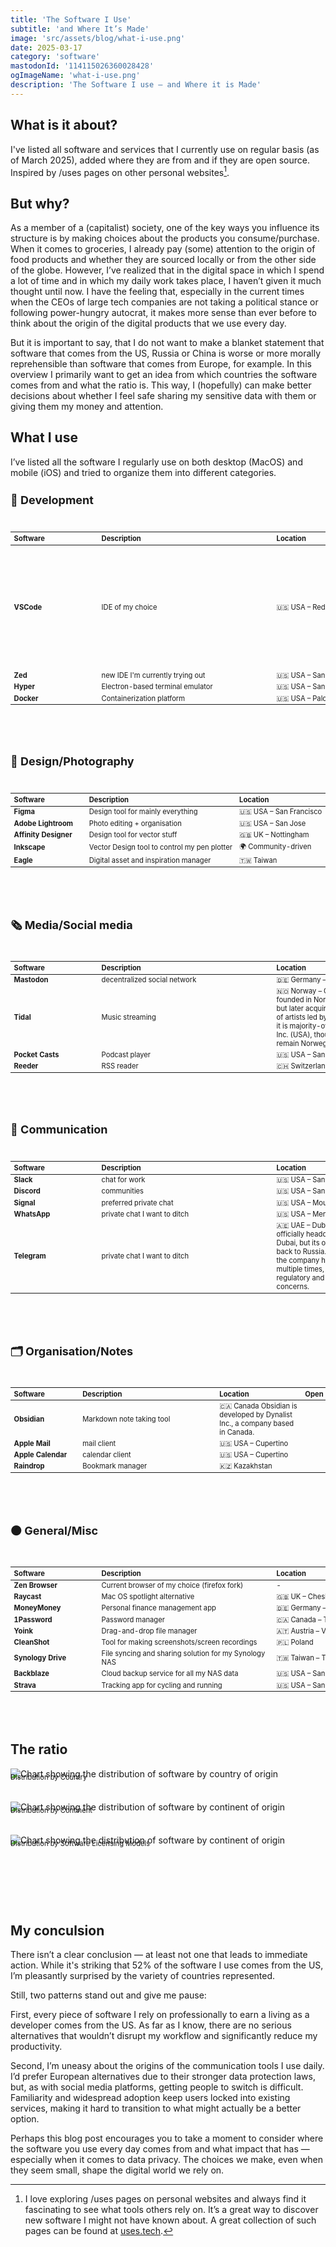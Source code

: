 ```yaml
---
title: 'The Software I Use'
subtitle: 'and Where It’s Made'
image: 'src/assets/blog/what-i-use.png'
date: 2025-03-17
category: 'software'
mastodonId: '114115026360028428'
ogImageName: 'what-i-use.png'
description: 'The Software I use – and Where it is Made'
---
```


## What is it about?

I've listed all software and services that I currently use on regular basis (as of March 2025),
added where they are from and if they are open source. Inspired by /uses pages on other personal
websites[^1].

## But why?

As a member of a (capitalist) society, one of the key ways you influence its structure is by making
choices about the products you consume/purchase. When it comes to groceries, I already pay (some)
attention to the origin of food products and whether they are sourced locally or from the other side
of the globe. However, I’ve realized that in the digital space in which I spend a lot of time and in
which my daily work takes place, I haven’t given it much thought until now. I have the feeling that,
especially in the current times when the CEOs of large tech companies are not taking a political
stance or following power-hungry autocrat, it makes more sense than ever before to think about the
origin of the digital products that we use every day.

But it is important to say, that I do not want to make a blanket statement that software that comes
from the US, Russia or China is worse or more morally reprehensible than software that comes from
Europe, for example. In this overview I primarily want to get an idea from which countries the
software comes from and what the ratio is. This way, I (hopefully) can make better decisions about
whether I feel safe sharing my sensitive data with them or giving them my money and attention.

## What I use

I’ve listed all the software I regularly use on both desktop (MacOS) and mobile (iOS) and tried to
organize them into different categories.

### 🤖 Development

<div class="table-container">
<table class="mt-10 mb-20">
  <thead>
    <tr>
      <th style="text-align: left; width: 20%">Software</th>
      <th style="text-align: left; width: 40%">Description</th>
      <th style="text-align: left; width: 25%">Location</th>
      <th style="text-align: right; width: 15%">Open Source</th>
    </tr>
  </thead>
  <tbody>
    <tr>
      <td style="text-align: left"><strong>VSCode</strong></td>
      <td style="text-align: left">IDE of my choice</td>
      <td style="text-align: left">🇺🇸 USA – Redmond</td>
      <td style="text-align: right">✅
        <label class="margin-toggle sidenote-number" for="sn-0">
        </label>
        <span class="sidenote lg:h-0" style="text-align: left">The core of VS Code is open source and is licensed under the MIT license. However, the official version released by Microsoft contains proprietary elements, such as extensions and branding.</span>
      </td>
    </tr>
    <tr>
      <td style="text-align: left"><strong>Zed</strong></td>
      <td style="text-align: left">new IDE I'm currently trying out</td>
      <td style="text-align: left">🇺🇸 USA – San Francisco</td>
      <td style="text-align: right; padding-right: 10px">✅</td>
    </tr>
    <tr>
      <td style="text-align: left"><strong>Hyper</strong></td>
      <td style="text-align: left">Electron-based terminal emulator</td>
      <td style="text-align: left">🇺🇸 USA – San Francisco</td>
      <td class="pr-2.5" style="text-align: right; padding-right: 10px">✅</td>
    </tr>
    <tr>
      <td style="text-align: left"><strong>Docker</strong></td>
      <td style="text-align: left">Containerization platform</td>
      <td style="text-align: left">🇺🇸 USA – Palo Alto</td>
      <td class="pr-2.5" style="text-align: right; padding-right: 10px">✅</td>
    </tr>
  </tbody>
</table>
</div>

### 📐 Design/Photography

<div class="table-container">
<table class="mt-10 mb-20">
  <thead>
    <tr>
      <th style="text-align: left; width: 20%">Software</th>
      <th style="text-align: left; width: 40%">Description</th>
      <th style="text-align: left; width: 25%">Location</th>
      <th style="text-align: right; width: 15%">Open Source</th>
    </tr>
  </thead>
  <tbody>
    <tr>
      <td style="text-align: left"><strong>Figma</strong></td>
      <td style="text-align: left">Design tool for mainly everything</td>
      <td style="text-align: left">🇺🇸 USA – San Francisco</td>
      <td class="pr-2.5" style="text-align: right; padding-right: 10px">❌</td>
    </tr>
    <tr>
      <td style="text-align: left"><strong>Adobe Lightroom</strong></td>
      <td style="text-align: left">Photo editing + organisation</td>
      <td style="text-align: left">🇺🇸 USA – San Jose</td>
      <td class="pr-2.5" style="text-align: right; padding-right: 10px">❌</td>
    </tr>
    <tr>
      <td style="text-align: left"><strong>Affinity Designer</strong></td>
      <td style="text-align: left">Design tool for vector stuff</td>
      <td style="text-align: left">🇬🇧 UK – Nottingham</td>
      <td class="pr-2.5" style="text-align: right; padding-right: 10px">❌</td>
    </tr>
    <tr>
      <td style="text-align: left"><strong>Inkscape</strong></td>
      <td style="text-align: left">Vector Design tool to control my pen plotter</td>
      <td style="text-align: left">🌍 Community-driven</td>
      <td class="pr-2.5" style="text-align: right; padding-right: 10px">✅</td>
    </tr>
    <tr>
      <td style="text-align: left"><strong>Eagle</strong></td>
      <td style="text-align: left">Digital asset and inspiration manager</td>
      <td style="text-align: left">🇹🇼 Taiwan</td>
      <td class="pr-2.5" style="text-align: right; padding-right: 10px">❌</td>
    </tr>
  </tbody>
</table>
</div>

### 🗞️ Media/Social media

<div class="table-container">
<table class="mt-10 mb-20">
  <thead>
    <tr>
      <th style="text-align: left; width: 20%">Software</th>
      <th style="text-align: left; width: 40%">Description</th>
      <th style="text-align: left; width: 25%">Location</th>
      <th style="text-align: right; width: 15%">Open Source</th>
    </tr>
  </thead>
  <tbody>
    <tr>
      <td style="text-align: left"><strong>Mastodon</strong></td>
      <td style="text-align: left">decentralized social network</td>
      <td style="text-align: left">🇩🇪 Germany – Jena</td>
      <td class="pr-2.5" style="text-align: right; padding-right: 10px">✅</td>
    </tr>
    <tr>
      <td style="text-align: left"><strong>Tidal</strong></td>
      <td style="text-align: left">Music streaming</td>
      <td style="text-align: left">🇳🇴 Norway – Oslo
            <label class="margin-toggle sidenote-number" for="sn-0"></label>
            <span class="sidenote lg:h-0" style="text-align: left; margin-right: -426px">TIDAL was founded in Norway by Aspiro but later acquired by a group of artists led by Jay-Z. Today, it is majority-owned by Block, Inc. (USA), though its origins remain Norwegian.</span>
        </td>
      <td class="pr-2.5" style="text-align: right; padding-right: 10px">❌</td>
    </tr>
    <tr>
      <td style="text-align: left"><strong>Pocket Casts</strong></td>
      <td style="text-align: left">Podcast player</td>
      <td style="text-align: left">🇺🇸 USA – San Francisco</td>
      <td class="pr-2.5" style="text-align: right; padding-right: 10px">❌</td>
    </tr>
    <tr>
      <td style="text-align: left"><strong>Reeder</strong></td>
      <td style="text-align: left">RSS reader</td>
      <td style="text-align: left">🇨🇭 Switzerland</td>
      <td class="pr-2.5" style="text-align: right; padding-right: 10px">❌</td>
    </tr>

  </tbody>
</table>
</div>

### 💬 Communication

<div class="table-container">
<table class="mt-10 mb-20">
  <thead>
    <tr>
      <th style="text-align: left; width: 20%">Software</th>
      <th style="text-align: left; width: 40%">Description</th>
      <th style="text-align: left; width: 25%">Location</th>
      <th style="text-align: right; width: 15%">Open Source</th>
    </tr>
  </thead>
  <tbody>
    <tr>
      <td style="text-align: left"><strong>Slack</strong></td>
      <td style="text-align: left">chat for work</td>
      <td style="text-align: left">🇺🇸 USA – San Francisco</td>
      <td class="pr-2.5" style="text-align: right; padding-right: 10px">❌</td>
    </tr>
    <tr>
      <td style="text-align: left"><strong>Discord</strong></td>
      <td style="text-align: left">communities</td>
      <td style="text-align: left">🇺🇸 USA – San Francisco</td>
      <td class="pr-2.5" style="text-align: right; padding-right: 10px">❌</td>
    </tr>
    <tr>
      <td style="text-align: left"><strong>Signal</strong></td>
      <td style="text-align: left">preferred private chat</td>
      <td style="text-align: left">🇺🇸 USA – Mountain View</td>
      <td class="pr-2.5" style="text-align: right; padding-right: 10px">✅</td>
    </tr>
    <tr>
      <td style="text-align: left"><strong>WhatsApp</strong></td>
      <td style="text-align: left">private chat I want to ditch</td>
      <td style="text-align: left">🇺🇸 USA – Menlo Park</td>
      <td class="pr-2.5" style="text-align: right; padding-right: 10px">❌</td>
    </tr>
    <tr>
      <td style="text-align: left"><strong>Telegram</strong></td>
      <td style="text-align: left">private chat I want to ditch</td>
      <td style="text-align: left">🇦🇪 UAE – Dubai
        <label class="margin-toggle sidenote-number" for="sn-0"></label>
        <span class="sidenote lg:h-0" style="text-align: left; margin-right: -426px">Telegram is officially headquartered in Dubai, but its origins trace back to Russia. Over the years, the company has relocated multiple times, primarily due to regulatory and privacy concerns.</span>
      </td>
      <td class="pr-2.5" style="text-align: right; padding-right: 10px">❌</td>
    </tr>
  </tbody>
</table>
</div>

### 🗂️ Organisation/Notes

<div class="table-container">
<table class="mt-10 mb-20">
  <thead>
    <tr>
      <th style="text-align: left; width: 20%">Software</th>
      <th style="text-align: left; width: 40%">Description</th>
      <th style="text-align: left; width: 25%">Location</th>
      <th style="text-align: right; width: 15%">Open Source</th>
    </tr>
  </thead>
  <tbody>
    <tr>
      <td style="text-align: left"><strong>Obsidian</strong></td>
      <td style="text-align: left">Markdown note taking tool</td>
      <td style="text-align: left">🇨🇦 Canada
        <label class="margin-toggle sidenote-number" for="sn-0"></label>
        <span class="sidenote lg:h-0" style="text-align: left; margin-right: -426px">Obsidian is developed by Dynalist Inc., a company based in Canada.</span></td>
      <td class="pr-2.5" style="text-align: right; padding-right: 10px">❌</td>
    </tr>
    <tr>
      <td style="text-align: left"><strong>Apple Mail</strong></td>
      <td style="text-align: left">mail client</td>
      <td style="text-align: left">🇺🇸 USA – Cupertino</td>
      <td class="pr-2.5" style="text-align: right; padding-right: 10px">❌</td>
    </tr>
    <tr>
      <td style="text-align: left"><strong>Apple Calendar</strong></td>
      <td style="text-align: left">calendar client</td>
      <td style="text-align: left">🇺🇸 USA – Cupertino</td>
      <td class="pr-2.5" style="text-align: right; padding-right: 10px">❌</td>
    </tr>
    <tr>
      <td style="text-align: left"><strong>Raindrop</strong></td>
      <td style="text-align: left">Bookmark manager</td>
      <td style="text-align: left">🇰🇿 Kazakhstan</td>
      <td class="pr-2.5" style="text-align: right; padding-right: 10px">❌</td>
    </tr>
  </tbody>
</table>
</div>

### ⚫ General/Misc

<div class="table-container">
<table class="mt-10 mb-20">
  <thead>
    <tr>
      <th style="text-align: left; width: 20%">Software</th>
      <th style="text-align: left; width: 40%">Description</th>
      <th style="text-align: left; width: 25%">Location</th>
      <th style="text-align: right; width: 15%">Open Source</th>
    </tr>
  </thead>
  <tbody>
    <tr>
      <td style="text-align: left"><strong>Zen Browser</strong></td>
      <td style="text-align: left">Current browser of my choice (firefox fork)</td>
      <td style="text-align: left">-</td>
      <td class="pr-2.5" style="text-align: right; padding-right: 10px">✅</td>
    </tr>
    <tr>
      <td style="text-align: left"><strong>Raycast</strong></td>
      <td style="text-align: left">Mac OS spotlight alternative</td>
      <td style="text-align: left">🇬🇧 UK – Cheshire</td>
      <td class="pr-2.5" style="text-align: right; padding-right: 10px">❌</td>
    </tr>
    <tr>
      <td style="text-align: left"><strong>MoneyMoney</strong></td>
      <td style="text-align: left">Personal finance management app</td>
      <td style="text-align: left">🇩🇪 Germany – Düsseldorf</td>
      <td class="pr-2.5" style="text-align: right; padding-right: 10px">❌</td>
    </tr>
    <tr>
      <td style="text-align: left"><strong>1Password</strong></td>
      <td style="text-align: left">Password manager</td>
      <td style="text-align: left">🇨🇦 Canada – Toronto</td>
      <td class="pr-2.5" style="text-align: right; padding-right: 10px">❌</td>
    </tr>
    <tr>
      <td style="text-align: left"><strong>Yoink</strong></td>
      <td style="text-align: left">Drag-and-drop file manager</td>
      <td style="text-align: left">🇦🇹 Austria – Vienna</td>
      <td class="pr-2.5" style="text-align: right; padding-right: 10px">❌</td>
    </tr>
    <tr>
      <td style="text-align: left"><strong>CleanShot</strong></td>
      <td style="text-align: left">Tool for making screenshots/screen recordings</td>
      <td style="text-align: left">🇵🇱 Poland</td>
      <td class="pr-2.5" style="text-align: right; padding-right: 10px">❌</td>
    </tr>
    <tr>
      <td style="text-align: left"><strong>Synology Drive</strong></td>
      <td style="text-align: left">File syncing and sharing solution for my Synology NAS</td>
      <td style="text-align: left">🇹🇼 Taiwan – Taipei</td>
      <td class="pr-2.5" style="text-align: right; padding-right: 10px">❌</td>
    </tr>
    <tr>
      <td style="text-align: left"><strong>Backblaze</strong></td>
      <td style="text-align: left">Cloud backup service for all my NAS data</td>
      <td style="text-align: left">🇺🇸 USA – San Mateo</td>
      <td class="pr-2.5" style="text-align: right; padding-right: 10px">-</td>
    </tr>
    <tr>
      <td style="text-align: left"><strong>Strava</strong></td>
      <td style="text-align: left">Tracking app for cycling and running</td>
      <td style="text-align: left">🇺🇸 USA – San Francisco</td>
      <td class="pr-2.5" style="text-align: right; padding-right: 10px">-</td>
    </tr>
  </tbody>
</table>
</div>

## The ratio

![Chart showing the distribution of software by country of origin](../../assets/blog/ratio-software-location-country.png)

<figcaption>Distribution by Country</figcaption>

![Chart showing the distribution of software by continent of origin](../../assets/blog/ratio-software-location-continent.png)

<figcaption>Distribution by Continent</figcaption>

![Chart showing the distribution of software by continent of origin](../../assets/blog/ratio-software-open-source.png)

<figcaption style="margin-bottom: 120px !important">Distribution by Software Licensing Models</figcaption>

## My conculsion

There isn’t a clear conclusion — at least not one that leads to immediate action. While it's
striking that 52% of the software I use comes from the US, I’m pleasantly surprised by the variety
of countries represented.

Still, two patterns stand out and give me pause:

First, every piece of software I rely on professionally to earn a living as a developer comes from
the US. As far as I know, there are no serious alternatives that wouldn’t disrupt my workflow and
significantly reduce my productivity.

Second, I’m uneasy about the origins of the communication tools I use daily. I’d prefer European
alternatives due to their stronger data protection laws, but, as with social media platforms,
getting people to switch is difficult. Familiarity and widespread adoption keep users locked into
existing services, making it hard to transition to what might actually be a better option.

Perhaps this blog post encourages you to take a moment to consider where the software you use every
day comes from and what impact that has — especially when it comes to data privacy. The choices we
make, even when they seem small, shape the digital world we rely on.

[^1]:
    I love exploring /uses pages on personal websites and always find it fascinating to see what
    tools others rely on. It’s a great way to discover new software I might not have known about. A
    great collection of such pages can be found at [uses.tech](https://uses.tech/).

<style>
    h3 {
        font-size: 1.125rem !important;
    }
    figcaption {
        margin-top: -24px !important;
        margin-bottom: 32px !important;
        font-size: 0.8em !important;
    }

    /* Table styles that apply at all breakpoints */
    .table-container {
        width: 100%;
        margin-top: 2.5rem;
        margin-bottom: 5rem;
    }

    .table-container table {
        width: 100%;
        margin-top: 0;
        margin-bottom: 0;
        font-size: 0.75em;
    }

    /* Table responsiveness only for smaller screens */
    @media (max-width: 1023px) {
        .table-container {
            overflow-x: auto;
            -webkit-overflow-scrolling: touch;
        }

        .table-container table {
            min-width: 700px; /* Ensures table doesn't shrink too much on mobile */
            font-size: 0.8em;
        }
    }
</style>
